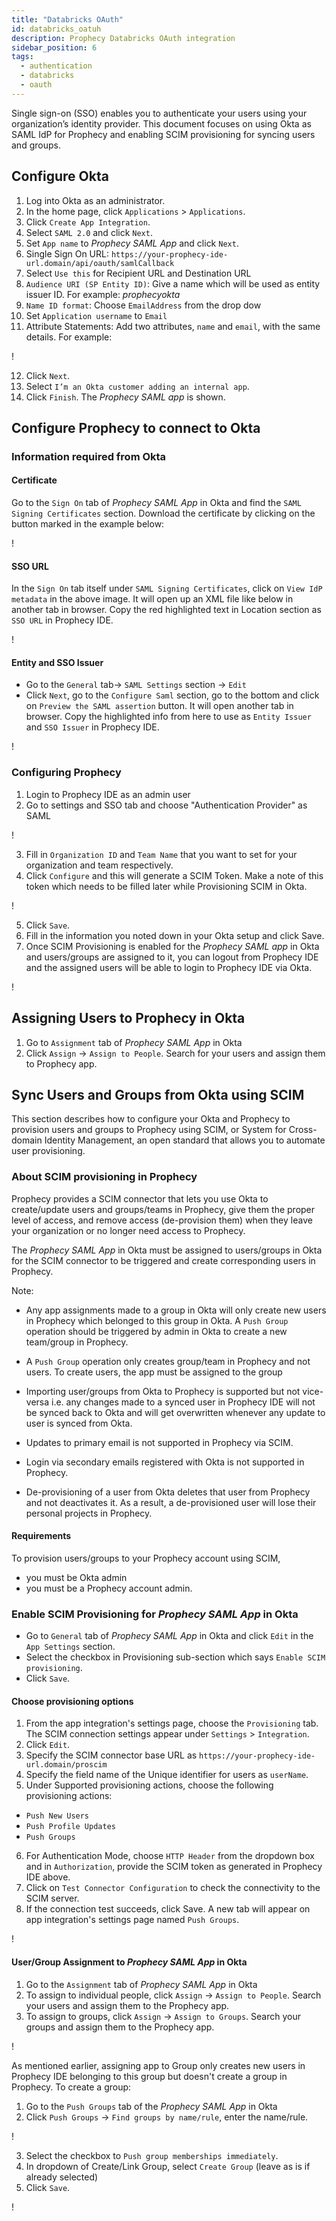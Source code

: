 ```yaml
---
title: "Databricks OAuth"
id: databricks_oatuh
description: Prophecy Databricks OAuth integration
sidebar_position: 6
tags:
  - authentication
  - databricks
  - oauth
---
```


Single sign-on (SSO) enables you to authenticate your users using your organization’s identity provider.
This document focuses on using Okta as SAML IdP for Prophecy and enabling SCIM provisioning for syncing users and
groups.

## Configure Okta

1. Log into Okta as an administrator.
2. In the home page, click `Applications` > `Applications`.
3. Click `Create App Integration`.
4. Select `SAML 2.0` and click `Next`.
5. Set `App name` to _Prophecy SAML App_ and click `Next`.
6. Single Sign On URL: `https://your-prophecy-ide-url.domain/api/oauth/samlCallback`
7. Select `Use this` for Recipient URL and Destination URL
8. `Audience URI (SP Entity ID)`: Give a name which will be used as entity issuer ID. For example: _prophecyokta_
9. `Name ID format`: Choose `EmailAddress` from the drop dow
10. Set `Application username` to `Email`
11. Attribute Statements: Add two attributes, `name` and `email`, with the same details. For example:

!

12. Click `Next`.
13. Select `I’m an Okta customer adding an internal app`.
14. Click `Finish`. The _Prophecy SAML app_ is shown.

## Configure Prophecy to connect to Okta

### Information required from Okta

#### Certificate

Go to the `Sign On` tab of _Prophecy SAML App_ in Okta and find the `SAML Signing Certificates` section. Download the certificate by clicking on the button marked in the example below:

!

#### SSO URL

In the `Sign On` tab itself under `SAML Signing Certificates`, click on `View IdP metadata` in the above image. It will open up an XML file like below in another tab in browser. Copy the red highlighted text in Location section as `SSO URL` in Prophecy IDE.

!

#### Entity and SSO Issuer

- Go to the `General` tab-> `SAML Settings` section -> `Edit`
- Click `Next`, go to the `Configure Saml` section, go to the bottom and click on `Preview the SAML assertion` button. It will open another tab in browser. Copy the highlighted info from here to use as `Entity Issuer` and `SSO Issuer` in Prophecy IDE.

!

### Configuring Prophecy

1. Login to Prophecy IDE as an admin user
2. Go to settings and SSO tab and choose "Authentication Provider" as SAML

!

3. Fill in `Organization ID` and `Team Name` that you want to set for your organization and team respectively.
4. Click `Configure` and this will generate a SCIM Token. Make a note of this token which needs to be filled later while Provisioning SCIM in Okta.

!

5. Click `Save`.
6. Fill in the information you noted down in your Okta setup and click Save.
7. Once SCIM Provisioning is enabled for the _Prophecy SAML app_ in Okta and users/groups are assigned to it, you can logout from Prophecy IDE and the assigned users will be able to login to Prophecy IDE via Okta.

!

## Assigning Users to Prophecy in Okta

1. Go to `Assignment` tab of _Prophecy SAML App_ in Okta
2. Click `Assign` -> `Assign to People`. Search for your users and assign them to Prophecy app.

## Sync Users and Groups from Okta using SCIM

This section describes how to configure your Okta and Prophecy to provision users and groups to Prophecy using SCIM,
or System for Cross-domain Identity Management, an open standard that allows you to automate user provisioning.

### About SCIM provisioning in Prophecy

Prophecy provides a SCIM connector that lets you use Okta to create/update users and groups/teams in Prophecy, give them the proper level of access,
and remove access (de-provision them) when they leave your organization or no longer need access to Prophecy.

The _Prophecy SAML App_ in Okta must be assigned to users/groups in Okta for the SCIM connector to be triggered and
create corresponding users in Prophecy.

Note:

- Any app assignments made to a group in Okta will only create new users in Prophecy which belonged to this
  group in Okta. A `Push Group` operation should be triggered by admin in Okta to create a new team/group in Prophecy.

- A `Push Group` operation only creates group/team in Prophecy and not users. To create users, the app must be assigned
  to the group

- Importing user/groups from Okta to Prophecy is supported but not vice-versa i.e. any changes made to a synced user in
  Prophecy IDE will not be synced back to Okta and will get overwritten whenever any update to user is synced from Okta.

- Updates to primary email is not supported in Prophecy via SCIM.

- Login via secondary emails registered with Okta is not supported in Prophecy.

- De-provisioning of a user from Okta deletes that user from Prophecy and not deactivates it. As a result, a
  de-provisioned user will lose their personal projects in Prophecy.

#### Requirements

To provision users/groups to your Prophecy account using SCIM,

- you must be Okta admin
- you must be a Prophecy account admin.

### Enable SCIM Provisioning for _Prophecy SAML App_ in Okta

- Go to `General` tab of _Prophecy SAML App_ in Okta and click `Edit` in the `App Settings` section.
- Select the checkbox in Provisioning sub-section which says `Enable SCIM provisioning`.
- Click `Save`.

#### Choose provisioning options

1. From the app integration's settings page, choose the `Provisioning` tab. The SCIM connection settings appear under `Settings` > `Integration`.
2. Click `Edit`.
3. Specify the SCIM connector base URL as `https://your-prophecy-ide-url.domain/proscim`
4. Specify the field name of the Unique identifier for users as `userName`.
5. Under Supported provisioning actions, choose the following provisioning actions:

- `Push New Users`
- `Push Profile Updates`
- `Push Groups`

6. For Authentication Mode, choose `HTTP Header` from the dropdown box and in `Authorization`, provide the SCIM token as generated in Prophecy IDE above.
7. Click on `Test Connector Configuration` to check the connectivity to the SCIM server.
8. If the connection test succeeds, click Save. A new tab will appear on app integration's settings page named `Push Groups`.

!

#### User/Group Assignment to _Prophecy SAML App_ in Okta

1. Go to the `Assignment` tab of _Prophecy SAML App_ in Okta
2. To assign to individual people, click `Assign` -> `Assign to People`. Search your users and assign them to the Prophecy app.
3. To assign to groups, click `Assign` -> `Assign to Groups`. Search your groups and assign them to the Prophecy app.

!

As mentioned earlier, assigning app to Group only creates new users in Prophecy IDE belonging to this group but doesn't create a group in Prophecy. To create a group:

1. Go to the `Push Groups` tab of the _Prophecy SAML App_ in Okta
2. Click `Push Groups` -> `Find groups by name/rule`, enter the name/rule.

!

3. Select the checkbox to `Push group memberships immediately`.
4. In dropdown of Create/Link Group, select `Create Group` (leave as is if already selected)
5. Click `Save`.

!
